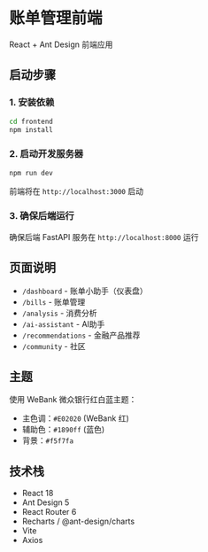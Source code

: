 # 账单管理前端

React + Ant Design 前端应用

## 启动步骤

### 1. 安装依赖

```bash
cd frontend
npm install
```

### 2. 启动开发服务器

```bash
npm run dev
```

前端将在 `http://localhost:3000` 启动

### 3. 确保后端运行

确保后端 FastAPI 服务在 `http://localhost:8000` 运行

## 页面说明

- `/dashboard` - 账单小助手（仪表盘）
- `/bills` - 账单管理
- `/analysis` - 消费分析
- `/ai-assistant` - AI助手
- `/recommendations` - 金融产品推荐
- `/community` - 社区

## 主题

使用 WeBank 微众银行红白蓝主题：
- 主色调：`#E02020` (WeBank 红)
- 辅助色：`#1890ff` (蓝色)
- 背景：`#f5f7fa`

## 技术栈

- React 18
- Ant Design 5
- React Router 6
- Recharts / @ant-design/charts
- Vite
- Axios

